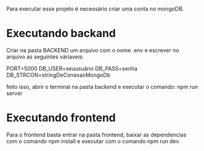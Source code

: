 Para executar esse projeto é necessário criar uma conta no mongoDB.

# Executando backand
Criar na pasta BACKEND um arquivo com o nome .env e escrever no arquivo as seguintes váriaveis:

PORT=5000
DB_USER=seuusuário
DB_PASS=senha
DB_STRCON=stringDeConexaoMongoDb

feito isso, abrir o terminal na pasta backend e executar o comando: npm run server

# Executando frontend
Para o frontend basta entrar na pasta frontend, baixar as dependencias com o comando npm install e executar com o comando npm run dev.




